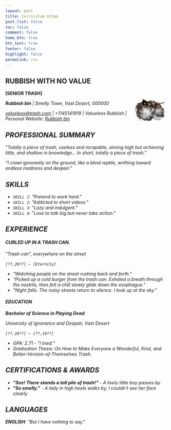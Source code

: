 ```yaml
---
layout: post
title: Curriculum Vitae
post_list: false
toc: false
comment: false
home_btn: true
btn_text: true
footer: false
highlight: false
permalink: /cv
---
```

## RUBBISH WITH NO VALUE 

<img src="src/assets/img/rubbish.png" align="right" width="95px" hspace="5" vspace="5">

**[SENIOR TRASH]**

<i class="fa fa-trash"> **Rubbish bin** \| *Smelly Town, Vast Desert, 000000*  

<i class="fa fa-envelope-square"> valueless@trash.com \| <i class="fa fa-phone"> +1145141919 \| <i class="fa fa-linkedin">Valueless Rubbish  \| <i class="fa fa-home"> Personal Website: [Rubbish bin](https://bcqlr.com)


## PROFESSIONAL SUMMARY  

*"Totally a piece of trash, useless and incapable, aiming high but achieving little, and shallow in knowledge... In short, totally a piece of trash."*

*"I crawl ignorantly on the ground, like a blind reptile, writhing toward endless madness and despair."*

## SKILLS 

- `SKILL 1`: *"Pretend to work hard."*
- `SKILL 2`: *"Addicted to short videos."*
- `SKILL 3`: *"Lazy and indulgent."*  
- `SKILL 4`: *"Love to talk big but never take action."*


## EXPERIENCE  

#### CURLED UP IN A TRASH CAN.  

*"Trash can", everywhere on the street*

`[??,20??] – [Eternity]` 

- *"Watching people on the street rushing back and forth."*
- *"Picked up a cold burger from the trash can. Exhaled a breath through the nostrils, then felt a chill slowly glide down the esophagus."*
- *"Night falls. The noisy streets return to silence. I look up at the sky."*


#### EDUCATION  

**Bachelor of Science in Playing Dead**

*University of Ignorance and Despair, Vast Desert*

`[??,18??] – [??,19??]`
  - GPA: 2.71 - *"I tried."*
  - Graduation Thesis: *On How to Make Everyone a Wonderful, Kind, and Better-Version-of-Themselves Trash*.

## CERTIFICATIONS & AWARDS

- **"See! There stands a tall pile of trash!"** - *A lively little boy passes by*
- **"So smelly."** - *A lady in high heels walks by, I couldn't see her face clearly*

## LANGUAGES  

**ENGLISH**: "But I have nothing to say."

